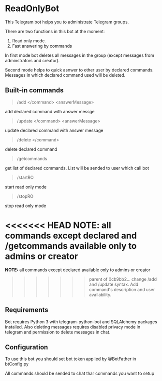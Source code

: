 ReadOnlyBot
===========

This Telegram bot helps you to administrate Telegram groups.

There are two functions in this bot at the moment:

1. Read only mode.
2. Fast answering by commands

In first mode bot deletes all messages in the group (except messages from adminstrators and creator).

Second mode helps to quick asnwer to other user by declared commands. Messages in which declared command used will be deleted.


Built-in commands
--

> /add \</command> \<answerMessage>

add declared command with answer messge

> /update \</command> \<answerMessage>

update declared command with answer message

> /delete \</command>

delete declared command

>/getcommands

get list of declared commands. List will be sended to user which call bot

>/startRO

start read only mode

>/stopRO

stop read only mode

<<<<<<< HEAD
**NOTE:** all commands except declared and /getcommands available only to admins or creator
=======
**NOTE:** all commands except declared available only to admins or creator
>>>>>>> parent of 0cb9bb2... change /add and /update syntax. Add command's description and user availability.

Requirements
--

Bot requires Python 3 with telegram-python-bot and SQLAlchemy packages installed. Also deleting messages requires disabled privacy mode in telegram and permission to delete messages in chat.

Configuration
--

To use this bot you should set bot token applied by @BotFather in btConfig.py

All commands should be sended to chat thar commands you want to setup